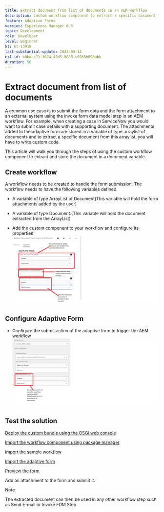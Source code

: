 ```yaml
---
title: Extract document from list of documents in an AEM workflow
description: Custom workflow component to extract a specific document from a list of documents
feature: Adaptive Forms
version: Experience Manager 6.5
topic: Development
role: Developer
level: Beginner
kt: kt-13918
last-substantial-update: 2023-09-12
exl-id: b0baac71-3074-49d5-9686-c9955b096abb
duration: 56
---
```

# Extract document from list of documents

A common use case is to submit the form data and the form attachment to an external system using the invoke form data model step in an AEM workflow. For example, when creating a case in ServiceNow you would want to submit case details with a supporting document. The attachments added to the adaptive form are stored in a variable of type arraylist of documents and to extract a specific document from this arraylist, you will have to write custom code. 

This article will walk you through the steps of using the custom workflow component to extract and store the document in a document variable.

## Create workflow

A workflow needs to be created to handle the form submission. The workflow needs to have the following variables defined

* A variable of type ArrayList of Document(This variable will hold the form attachments added by the user)
* A variable of type Document.(This variable will hold the document extracted from the ArrayList)

* Add the custom component to your workflow and configure its properties
![extract-item-workflow](assets/extract-document-array-list.png)

## Configure Adaptive Form

* Configure the submit action of the adaptive form to trigger the AEM workflow
![submit-action](assets/store-attachments.png)

## Test the solution

[Deploy the custom bundle using the OSGi web console](assets/ExtractItemsFromArray.core-1.0.0-SNAPSHOT.jar)

[Import the workflow component using package manager](assets/Extract-item-from-documents-list.zip)

[Import the sample workflow](assets/extract-item-sample-workflow.zip)

[Import the adaptive form](assets/test-attachment-extractions-adaptive-form.zip)

[Preview the form](http://localhost:4502/content/dam/formsanddocuments/testattachmentsextractions/jcr:content?wcmmode=disabled)

Add an attachment to the form and submit it.

>[!NOTE]
>
>The extracted document can then be used in any other workflow step such as Send E-mail or Invoke FDM Step

